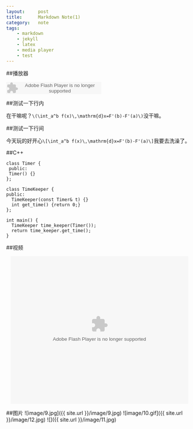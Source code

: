 ```yaml
---
layout:     post
title:      Markdown Note(1)
category: 	note
tags:
    - markdown
    - jekyll 
    - latex
    - media player
    - test
---
```


##播放器

<div id="player">
<p><embed src="http://www.xiami.com/widget/2226270_1771491744/singlePlayer.swf" type="application/x-shockwave-flash" width="257" height="33" wmode="transparent"></embed><p>
</div>

##测试一下行内

在干嘛呢？`\(\int_a^b f(x)\,\mathrm{d}x=F'(b)-F'(a)\)`没干嘛。

##测试一下行间

今天玩的好开心`\[\int_a^b f(x)\,\mathrm{d}x=F'(b)-F'(a)\]`我要去洗澡了。

##C++

    class Timer {
     public:
     Timer() {}
    };

	class TimeKeeper {
 	public:
	  TimeKeeper(const Timer& t) {}
	  int get_time() {return 0;}
	};

	int main() {
	  TimeKeeper time_keeper(Timer());
	  return time_keeper.get_time();
	}

##视频

<p style="text-align:center"><embed src="http://player.youku.com/player.php/sid/XNDkwMTg0MDI0/v.swf" quality="high" width="480" height="400" align="middle" allowScriptAccess="sameDomain" allowFullscreen="true" type="application/x-shockwave-flash"></embed></p>

##图片
![image/9.jpg]({{ site.url }}/image/9.jpg)
![image/10.gif]({{ site.url }}/image/12.jpg)
![]({{ site.url }}/image/11.jpg)
